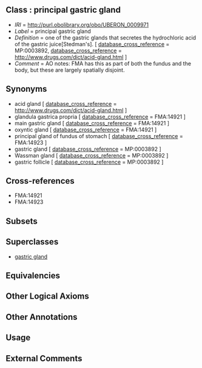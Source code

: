 
## Class : principal gastric gland

 * *IRI* = http://purl.obolibrary.org/obo/UBERON_0009971
 * *Label* = principal gastric gland
 * *Definition* = one of the gastric glands that secretes the hydrochloric acid of the gastric juice[Stedman's]. [ [database_cross_reference](../../ef/oboInOwl#hasDbXref.md) = MP:0003892, [database_cross_reference](../../ef/oboInOwl#hasDbXref.md) = http://www.drugs.com/dict/acid-gland.html ]
 * *Comment* = AO notes: FMA has this as part of both the fundus and the body, but these are largely spatially disjoint.

## Synonyms

 * acid gland [ [database_cross_reference](../../ef/oboInOwl#hasDbXref.md) = http://www.drugs.com/dict/acid-gland.html ]
 * glandula gastrica propria [ [database_cross_reference](../../ef/oboInOwl#hasDbXref.md) = FMA:14921 ]
 * main gastric gland [ [database_cross_reference](../../ef/oboInOwl#hasDbXref.md) = FMA:14921 ]
 * oxyntic gland [ [database_cross_reference](../../ef/oboInOwl#hasDbXref.md) = FMA:14921 ]
 * principal gland of fundus of stomach [ [database_cross_reference](../../ef/oboInOwl#hasDbXref.md) = FMA:14923 ]
 * gastric gland [ [database_cross_reference](../../ef/oboInOwl#hasDbXref.md) = MP:0003892 ]
 * Wassman gland [ [database_cross_reference](../../ef/oboInOwl#hasDbXref.md) = MP:0003892 ]
 * gastric follicle [ [database_cross_reference](../../ef/oboInOwl#hasDbXref.md) = MP:0003892 ]

## Cross-references

 * FMA:14921
 * FMA:14923

## Subsets


## Superclasses

 * [gastric gland](../../UBERON/25/UBERON_0000325.md)

## Equivalencies


## Other Logical Axioms


## Other Annotations


## Usage


## External Comments


